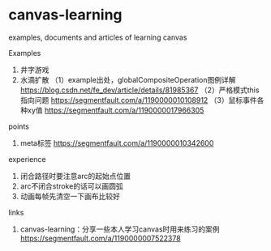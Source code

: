 # canvas-learning
examples, documents and articles of learning canvas

Examples
  1. 井字游戏
  2. 水滴扩散
      （1）example出处，globalCompositeOperation图例详解 https://blog.csdn.net/fe_dev/article/details/81985367
      （2）严格模式this指向问题 https://segmentfault.com/a/1190000010108912
      （3）鼠标事件各种xy值 https://segmentfault.com/a/1190000017966305

points
  1. meta标签 https://segmentfault.com/a/1190000010342600

experience
  1. 闭合路径时要注意arc的起始点位置
  2. arc不闭合stroke的话可以画圆弧
  3. 动画每帧先清空一下画布比较好

links
  1. canvas-learning：分享一些本人学习canvas时用来练习的案例 https://segmentfault.com/a/1190000007522378
